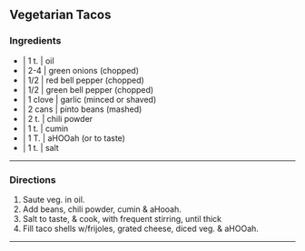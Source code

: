 ## Vegetarian Tacos

### Ingredients

* | 1 t.    | oil
* | 2-4     | green onions (chopped)
* | 1/2     | red bell pepper (chopped)
* | 1/2     | green bell pepper (chopped)
* | 1 clove | garlic (minced or shaved)
* | 2 cans  | pinto beans (mashed)
* | 2 t.    | chili powder
* | 1 t.    | cumin
* | 1 T.    | aHOOah (or to taste)
* | 1 t.    | salt

---

### Directions

1. Saute veg. in oil.
1. Add beans, chili powder, cumin & aHooah.
1. Salt to taste, & cook, with frequent stirring, until thick
1. Fill taco shells w/frijoles, grated cheese, diced veg. & aHOOah.

---

